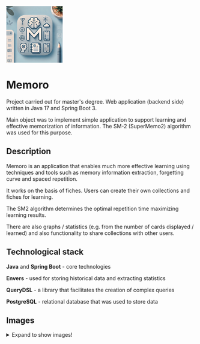 <img  width="150" height="150" src="readme/icon.png" alt="Memoro icon">

# Memoro

Project carried out for master's degree. 
Web application (backend side) written in Java 17 and Spring Boot 3.

Main object was to implement simple application to support learning and effective memorization of information.
The SM-2 (SuperMemo2) algorithm was used for this purpose.

## Description

Memoro is an application that enables much more effective learning using techniques and tools such as memory information extraction, forgetting curve and spaced repetition. 

It works on the basis of fiches. Users can create their own collections and fiches for learning. 

The SM2 algorithm determines the optimal repetition time maximizing learning results. 

There are also graphs / statistics (e.g. from the number of cards displayed / learned) and also functionality to share collections with other users.

## Technological stack

**Java** and **Spring Boot** - core technologies

**Envers** - used for storing historical data and extracting statistics

**QueryDSL** - a library that facilitates the creation of complex queries

**PostgreSQL** - relational database that was used to store data

## Images
<details>
<summary>
  Expand to show images!
</summary>
  <img src="readme/collections.png"/> <br />
  <hr style="margin-top: 20px; margin-bottom: 20px;"/>
  <img src="readme/creating_collection.png"/> <br />
  <hr style="margin-top: 20px; margin-bottom: 20px;"/>
  <img src="readme/filter.png"/> <br />
  <hr style="margin-top: 20px; margin-bottom: 20px;"/>
  <img src="readme/learning.png"/> <br />
  <hr style="margin-top: 20px; margin-bottom: 20px;"/>
  <img src="readme/statistics.png"/> <br />
</details>
